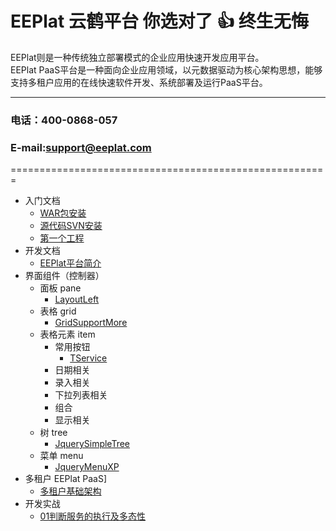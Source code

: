 EEPlat 云鹤平台 你选对了 :+1:  终生无悔
======================================================
EEPlat则是一种传统独立部署模式的企业应用快速开发应用平台。  
EEPlat PaaS平台是一种面向企业应用领域，以元数据驱动为核心架构思想，能够支持多租户应用的在线快速软件开发、系统部署及运行PaaS平台。  

****
###   电话：400-0868-057
###   E-mail:support@eeplat.com
=======================================================

* 入门文档
    * [WAR包安装](Setup.md)
    * [源代码SVN安装](SvnSetup.md)
    * [第一个工程](FirstProjcet.md)
* 开发文档
    * [EEPlat平台简介](Introduce.md)
* 界面组件（控制器）
    *  面板 pane
        *  [LayoutLeft](pane_LayOutLeft.md)
    * 表格 grid
        *  [GridSupportMore](grid_GridSupportMore.md)
    * 表格元素 item
        *  常用按钮
            *  [TService](form_TService.md)
        *  日期相关
        *  录入相关
        *  下拉列表相关
        *  组合
        *  显示相关
    * 树 tree
        *  [JquerySimpleTree](tree_JquerySimpleTree.md)
    * 菜单 menu
        *  [JqueryMenuXP](menu_JqueryMenuXP.md)
* 多租户 EEPlat PaaS]
    * [多租户基础架构](Multi_MetaDriver.md)
* 开发实战
    * [01判断服务的执行及多态性](FAQ_13050901.md)




